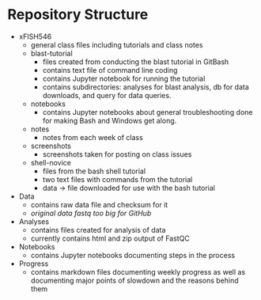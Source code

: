 # Repository Structure
- xFISH546
	- general class files including tutorials and class notes
	- blast-tutorial
		- files created from conducting the blast tutorial in GitBash
		- contains text file of command line coding
		- contains Jupyter notebook for running the tutorial
		- contains subdirectories: analyses for blast analysis, db for data downloads, and query for data queries.
	- notebooks
		- contains Jupyter notebooks about general troubleshooting done for making Bash and Windows get along.
	-  notes
		-  notes from each week of class
	-  screenshots
		-  screenshots taken for posting on class issues
	-  shell-novice
		-  files from the bash shell tutorial
		-  two text files with commands from the tutorial
		-  data -> file downloaded for use with the bash tutorial
-  Data
	-  contains raw data file and checksum for it
	-  *original data fastq too big for GitHub*
-  Analyses
	-  contains files created for analysis of data
	-  currently contains html and zip output of FastQC
-  Notebooks
	-  contains Jupyter notebooks documenting steps in the process
-  Progress  
	-  contains markdown files documenting weekly progress as well as documenting major points of slowdown and the reasons behind them